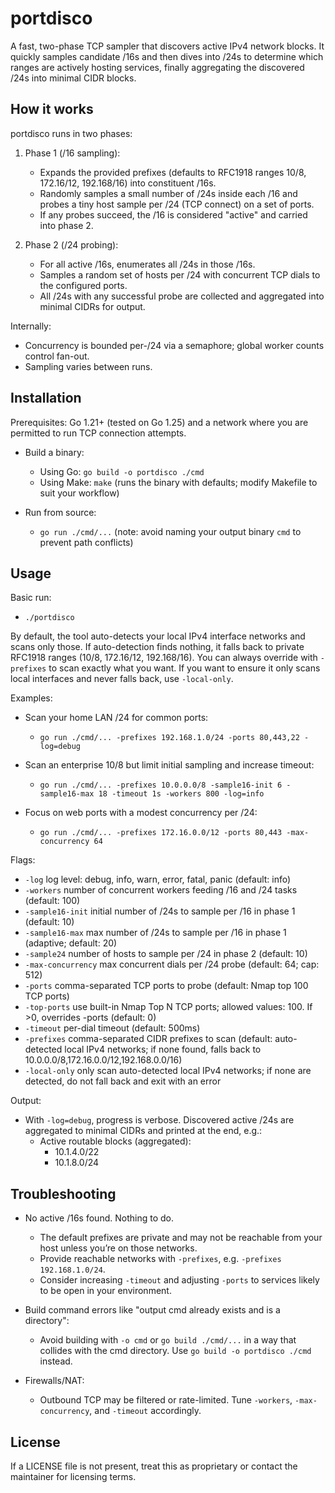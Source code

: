 # portdisco

A fast, two-phase TCP sampler that discovers active IPv4 network blocks. It quickly samples candidate /16s and then dives into /24s to determine which ranges are actively hosting services, finally aggregating the discovered /24s into minimal CIDR blocks.

## How it works

portdisco runs in two phases:

1. Phase 1 (/16 sampling):
   - Expands the provided prefixes (defaults to RFC1918 ranges 10/8, 172.16/12, 192.168/16) into constituent /16s.
   - Randomly samples a small number of /24s inside each /16 and probes a tiny host sample per /24 (TCP connect) on a set of ports.
   - If any probes succeed, the /16 is considered "active" and carried into phase 2.

2. Phase 2 (/24 probing):
   - For all active /16s, enumerates all /24s in those /16s.
   - Samples a random set of hosts per /24 with concurrent TCP dials to the configured ports.
   - All /24s with any successful probe are collected and aggregated into minimal CIDRs for output.

Internally:
- Concurrency is bounded per-/24 via a semaphore; global worker counts control fan-out.
- Sampling varies between runs.

## Installation

Prerequisites: Go 1.21+ (tested on Go 1.25) and a network where you are permitted to run TCP connection attempts.

- Build a binary:
  - Using Go: `go build -o portdisco ./cmd`
  - Using Make: `make` (runs the binary with defaults; modify Makefile to suit your workflow)

- Run from source:
  - `go run ./cmd/...` (note: avoid naming your output binary `cmd` to prevent path conflicts)

## Usage

Basic run:

- `./portdisco`

By default, the tool auto-detects your local IPv4 interface networks and scans only those. If auto-detection finds nothing, it falls back to private RFC1918 ranges (10/8, 172.16/12, 192.168/16). You can always override with `-prefixes` to scan exactly what you want. If you want to ensure it only scans local interfaces and never falls back, use `-local-only`.

Examples:

- Scan your home LAN /24 for common ports:
  - `go run ./cmd/... -prefixes 192.168.1.0/24 -ports 80,443,22 -log=debug`

- Scan an enterprise 10/8 but limit initial sampling and increase timeout:
  - `go run ./cmd/... -prefixes 10.0.0.0/8 -sample16-init 6 -sample16-max 18 -timeout 1s -workers 800 -log=info`

- Focus on web ports with a modest concurrency per /24:
  - `go run ./cmd/... -prefixes 172.16.0.0/12 -ports 80,443 -max-concurrency 64`

Flags:
- `-log`                 log level: debug, info, warn, error, fatal, panic (default: info)
- `-workers`             number of concurrent workers feeding /16 and /24 tasks (default: 100)
- `-sample16-init`       initial number of /24s to sample per /16 in phase 1 (default: 10)
- `-sample16-max`        max number of /24s to sample per /16 in phase 1 (adaptive; default: 20)
- `-sample24`            number of hosts to sample per /24 in phase 2 (default: 10)
- `-max-concurrency`     max concurrent dials per /24 probe (default: 64; cap: 512)
- `-ports`               comma-separated TCP ports to probe (default: Nmap top 100 TCP ports)
- `-top-ports`           use built-in Nmap Top N TCP ports; allowed values: 100. If >0, overrides -ports (default: 0)
- `-timeout`             per-dial timeout (default: 500ms)
- `-prefixes`            comma-separated CIDR prefixes to scan (default: auto-detected local IPv4 networks; if none found, falls back to 10.0.0.0/8,172.16.0.0/12,192.168.0.0/16)
- `-local-only`          only scan auto-detected local IPv4 networks; if none are detected, do not fall back and exit with an error

Output:
- With `-log=debug`, progress is verbose. Discovered active /24s are aggregated to minimal CIDRs and printed at the end, e.g.:
  - Active routable blocks (aggregated):
    - 10.1.4.0/22
    - 10.1.8.0/24

## Troubleshooting

- No active /16s found. Nothing to do.
  - The default prefixes are private and may not be reachable from your host unless you’re on those networks.
  - Provide reachable networks with `-prefixes`, e.g. `-prefixes 192.168.1.0/24`.
  - Consider increasing `-timeout` and adjusting `-ports` to services likely to be open in your environment.

- Build command errors like "output cmd already exists and is a directory":
  - Avoid building with `-o cmd` or `go build ./cmd/...` in a way that collides with the cmd directory. Use `go build -o portdisco ./cmd` instead.

- Firewalls/NAT:
  - Outbound TCP may be filtered or rate-limited. Tune `-workers`, `-max-concurrency`, and `-timeout` accordingly.

## License
If a LICENSE file is not present, treat this as proprietary or contact the maintainer for licensing terms.
